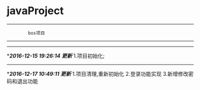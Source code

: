 # javaProject

-------------------------------
            bos项目 
-------------------------------

-------------------------------
****2016-12-15 19:26:14 更新***
1.项目初始化;

-------------------------------
****2016-12-17 10:49:11 更新***
1.项目清理,重新初始化
2.登录功能实现
3.新增修改密码和退出功能